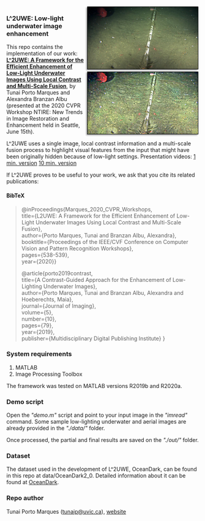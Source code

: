 <img height="343px" width="300px" align="right" src="https://github.com/tunai/storage/blob/master/images/l2uwe/thumbnail.png?raw=true">  

### L^2UWE: Low-light underwater image enhancement

This repo contains the implementation of our work: [**L^2UWE: A Framework for the Efficient Enhancement of Low-Light Underwater Images Using Local Contrast and Multi-Scale Fusion**](https://openaccess.thecvf.com/content_CVPRW_2020/html/w31/Marques_L2UWE_A_Framework_for_the_Efficient_Enhancement_of_Low-Light_Underwater_CVPRW_2020_paper.html), by Tunai Porto Marques and Alexandra Branzan Albu (presented at the 2020 CVPR Workshop NTIRE: New Trends in Image Restoration and Enhancement held in Seattle, June 15th).

L^2UWE uses a single image, local contrast information and a multi-scale fusion process to highlight visual features from the input that might have been originally hidden because of low-light settings. Presentation videos: [1 min. version](https://www.youtube.com/watch?v=K3gw2H3G2cM&feature=youtu.be) [10 min. version](https://www.youtube.com/watch?v=-0ek8tzIcOU)

If L^2UWE proves to be useful to your work, we ask that you cite its related publications:



#### BibTeX

>    @inProceedings{Marques_2020_CVPR_Workshops,    
>      title={L2UWE: A Framework for the Efficient Enhancement of Low-Light Underwater Images Using Local Contrast and Multi-Scale Fusion},    
>      author={Porto Marques, Tunai and Branzan Albu, Alexandra},    
>      booktitle={Proceedings of the IEEE/CVF Conference on Computer Vision and Pattern Recognition Workshops},   
>      pages={538-539},   
>      year={2020}}
>
>    @article{porto2019contrast,    
>      title={A Contrast-Guided Approach for the Enhancement of Low-Lighting Underwater Images},    
>      author={Porto Marques, Tunai and Branzan Albu, Alexandra and Hoeberechts, Maia},    
>      journal={Journal of Imaging},      
>      volume={5},  
>      number={10},  
>      pages={79},  
>      year={2019},  
>      publisher={Multidisciplinary Digital Publishing Institute} }

### System requirements

1. MATLAB 
2. Image Processing Toolbox 

The framework was tested on MATLAB versions R2019b and R2020a.

### Demo script

Open the *"demo.m"* script and point to your input image in the *"imread"* command. Some sample low-lighting underwater and aerial images are already provided in the *"./data/"* folder. 

Once processed, the partial and final results are saved on the *"./out/"* folder.

### Dataset

The dataset used in the development of L^2UWE, OceanDark, can be found in this repo at data/OceanDark2_0. Detailed information about it can be found at  [OceanDark](https://sites.google.com/view/oceandark/home).

### Repo author

Tunai Porto Marques (tunaip@uvic.ca), [website](https://www.tunaimarques.com) 



